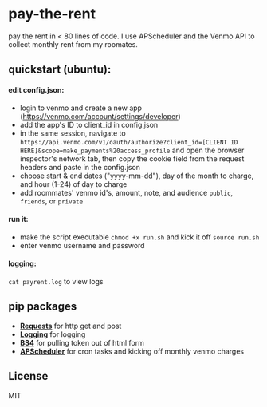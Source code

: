 # pay-the-rent
pay the rent in &lt; 80 lines of code. I use APScheduler and the Venmo API to collect monthly rent from my roomates.

## quickstart (ubuntu):

#### edit config.json:
- login to venmo and create a new app (https://venmo.com/account/settings/developer)
- add the app's ID to client_id in config.json
- in the same session, navigate to `https://api.venmo.com/v1/oauth/authorize?client_id=[CLIENT ID HERE]&scope=make_payments%20access_profile` and open the browser inspector's network tab, then copy the cookie field from the request headers and paste in the config.json
- choose start & end dates ("yyyy-mm-dd"), day of the month to charge, and hour (1-24) of day to charge
- add roommates' venmo id's, amount, note, and audience `public`, `friends`, or `private`


#### run it:
- make the script executable `chmod +x run.sh` and kick it off `source run.sh`
- enter venmo username and password

#### logging:
`cat payrent.log` to view logs

## pip packages
- [**Requests**](http://docs.python-requests.org/en/latest/) for http get and post
- [**Logging**](https://docs.python.org/2/library/logging.html) for logging
- [**BS4**](http://www.crummy.com/software/BeautifulSoup/bs4/doc/) for pulling token out of html form
- [**APScheduler**](https://apscheduler.readthedocs.org/en/latest/) for cron tasks and kicking off monthly venmo charges

## License
MIT
